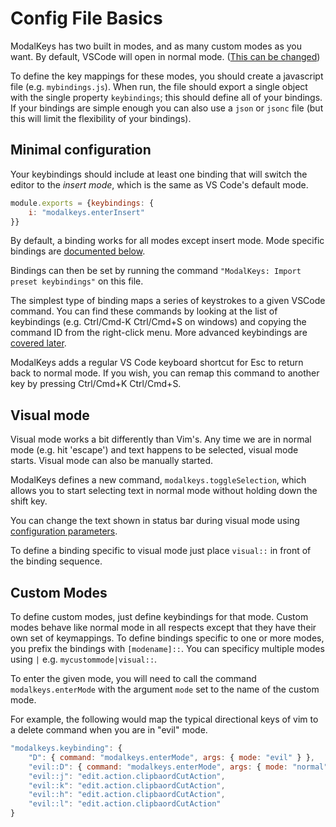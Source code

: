 # Config File Basics

ModalKeys has two built in modes, and as many custom modes as you want. By default, VSCode will open in normal mode. ([This can be changed](./config.html#start-in-normal-mode))

To define the key mappings for these modes, you should create a javascript file
(e.g. `mybindings.js`). When run, the file should export a single object with
the single property `keybindings`; this should define all of your bindings. If
your bindings are simple enough you can also use a `json` or `jsonc` file (but
this will limit the flexibility of your bindings).

## Minimal configuration

Your keybindings should include at least one binding that will switch
the editor to the *insert mode*, which is the same as VS Code's default mode.
```js
module.exports = {keybindings: {
    i: "modalkeys.enterInsert"
}}
```
By default, a binding works for all modes except insert mode. Mode specific bindings are [documented below](#custom-modes).

Bindings can then be set by running the command `"ModalKeys: Import preset
keybindings"` on this file. 

The simplest type of binding maps a series of keystrokes to a given VSCode
command. You can find these commands by looking at the list of keybindings (e.g.
<key>Ctrl/Cmd</key>-<key>K</key> <key>Ctrl/Cmd</key>+<key>S</key> on windows) and copying the command ID from the right-click
menu. More advanced keybindings are [covered later](./key_forms.html).

ModalKeys adds a regular VS Code keyboard shortcut for <key>Esc</key> to return back to
normal mode. If you wish, you can remap this command to another key by
pressing <key>Ctrl/Cmd</key>+<key>K</key> <key>Ctrl/Cmd</key>+<key>S</key>.

## Visual mode

Visual mode works a bit differently than Vim's. Any time we are in normal mode
(e.g. hit 'escape') and text happens to be selected, visual mode starts. Visual
mode can also be manually started.

ModalKeys defines a new command, `modalkeys.toggleSelection`, which allows you
to start selecting text in normal mode without holding down the shift key.

You can change the text shown in status bar during visual mode using
[configuration parameters](./config.html#changing-status-bar).

To define a binding specific to visual mode just place `visual::` in front of the binding sequence.

## Custom Modes

To define custom modes, just define keybindings for that mode. Custom modes
behave like normal mode in all respects except that they have their own set of
keymappings. To define bindings specific to one or more modes, you prefix the
bindings with `[modename]::`. You can specificy multiple modes using `|` e.g.
`mycustommode|visual::`.

To enter the given mode, you will need to call the command `modalkeys.enterMode`
with the argument `mode` set to the name of the custom mode. 

For example, the following would map the typical directional keys of vim to a delete command
when you are in "evil" mode.

```js
"modalkeys.keybinding": {
    "D": { command: "modalkeys.enterMode", args: { mode: "evil" } },
    "evil::D": { command: "modalkeys.enterMode", args: { mode: "normal" } },
    "evil::j": "edit.action.clipbaordCutAction",
    "evil::k": "edit.action.clipbaordCutAction",
    "evil::h": "edit.action.clipbaordCutAction",
    "evil::l": "edit.action.clipbaordCutAction"
}
```
